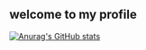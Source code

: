 ## welcome to my profile
[![Anurag's GitHub stats](https://github-readme-stats.vercel.app/api?username=Vulpes94&show_icons=true&theme=highcontrast)](https://github.com/anuraghazra/github-readme-stats)




<!-- 내 레포지토리 pin설정-->
<!-- [![Readme Card](https://github-readme-stats.vercel.app/api/pin/?username=Vulpes94&repo=im2txt_model)](https://github.com/Vulpes94/im2txt_model) -->






